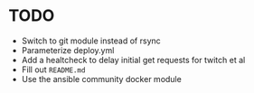 # TODO

- Switch to git module instead of rsync
- Parameterize deploy.yml
- Add a healtcheck to delay initial get requests for twitch et al
- Fill out `README.md`
- Use the ansible community docker module
